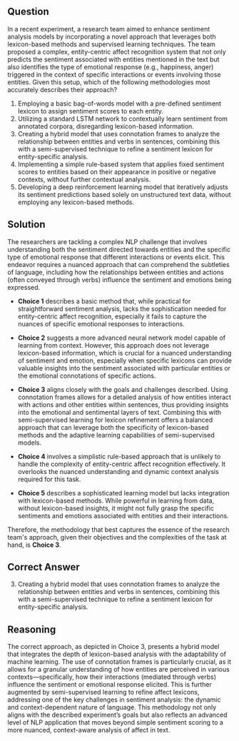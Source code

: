 ## Question
In a recent experiment, a research team aimed to enhance sentiment analysis models by incorporating a novel approach that leverages both lexicon-based methods and supervised learning techniques. The team proposed a complex, entity-centric affect recognition system that not only predicts the sentiment associated with entities mentioned in the text but also identifies the type of emotional response (e.g., happiness, anger) triggered in the context of specific interactions or events involving those entities. Given this setup, which of the following methodologies most accurately describes their approach?

1. Employing a basic bag-of-words model with a pre-defined sentiment lexicon to assign sentiment scores to each entity.
2. Utilizing a standard LSTM network to contextually learn sentiment from annotated corpora, disregarding lexicon-based information.
3. Creating a hybrid model that uses connotation frames to analyze the relationship between entities and verbs in sentences, combining this with a semi-supervised technique to refine a sentiment lexicon for entity-specific analysis.
4. Implementing a simple rule-based system that applies fixed sentiment scores to entities based on their appearance in positive or negative contexts, without further contextual analysis.
5. Developing a deep reinforcement learning model that iteratively adjusts its sentiment predictions based solely on unstructured text data, without employing any lexicon-based methods.

## Solution
The researchers are tackling a complex NLP challenge that involves understanding both the sentiment directed towards entities and the specific type of emotional response that different interactions or events elicit. This endeavor requires a nuanced approach that can comprehend the subtleties of language, including how the relationships between entities and actions (often conveyed through verbs) influence the sentiment and emotions being expressed. 

- **Choice 1** describes a basic method that, while practical for straightforward sentiment analysis, lacks the sophistication needed for entity-centric affect recognition, especially it fails to capture the nuances of specific emotional responses to interactions.
  
- **Choice 2** suggests a more advanced neural network model capable of learning from context. However, this approach does not leverage lexicon-based information, which is crucial for a nuanced understanding of sentiment and emotion, especially when specific lexicons can provide valuable insights into the sentiment associated with particular entities or the emotional connotations of specific actions.
  
- **Choice 3** aligns closely with the goals and challenges described. Using connotation frames allows for a detailed analysis of how entities interact with actions and other entities within sentences, thus providing insights into the emotional and sentimental layers of text. Combining this with semi-supervised learning for lexicon refinement offers a balanced approach that can leverage both the specificity of lexicon-based methods and the adaptive learning capabilities of semi-supervised models.
  
- **Choice 4** involves a simplistic rule-based approach that is unlikely to handle the complexity of entity-centric affect recognition effectively. It overlooks the nuanced understanding and dynamic context analysis required for this task.
  
- **Choice 5** describes a sophisticated learning model but lacks integration with lexicon-based methods. While powerful in learning from data, without lexicon-based insights, it might not fully grasp the specific sentiments and emotions associated with entities and their interactions.

Therefore, the methodology that best captures the essence of the research team's approach, given their objectives and the complexities of the task at hand, is **Choice 3**.

## Correct Answer
3. Creating a hybrid model that uses connotation frames to analyze the relationship between entities and verbs in sentences, combining this with a semi-supervised technique to refine a sentiment lexicon for entity-specific analysis.

## Reasoning
The correct approach, as depicted in Choice 3, presents a hybrid model that integrates the depth of lexicon-based analysis with the adaptability of machine learning. The use of connotation frames is particularly crucial, as it allows for a granular understanding of how entities are perceived in various contexts—specifically, how their interactions (mediated through verbs) influence the sentiment or emotional response elicited. This is further augmented by semi-supervised learning to refine affect lexicons, addressing one of the key challenges in sentiment analysis: the dynamic and context-dependent nature of language. This methodology not only aligns with the described experiment’s goals but also reflects an advanced level of NLP application that moves beyond simple sentiment scoring to a more nuanced, context-aware analysis of affect in text.